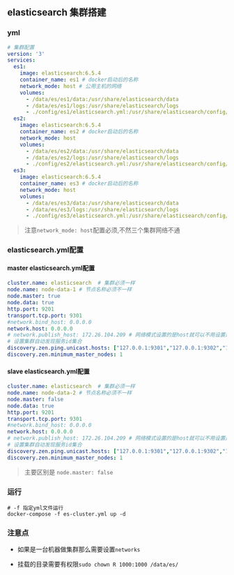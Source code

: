  ## elasticsearch 集群搭建

### yml
```yml
# 集群配置
version: '3'
services:
  es1:
    image: elasticsearch:6.5.4
    container_name: es1 # docker启动后的名称
    network_mode: host # 公用主机的网络
    volumes:
      - /data/es/es1/data:/usr/share/elasticsearch/data
      - /data/es/es1/logs:/usr/share/elasticsearch/logs
      - ./config/es1/elasticsearch.yml:/usr/share/elasticsearch/config/elasticsearch.yml
  es2:
    image: elasticsearch:6.5.4
    container_name: es2 # docker启动后的名称
    network_mode: host
    volumes:
      - /data/es/es2/data:/usr/share/elasticsearch/data
      - /data/es/es2/logs:/usr/share/elasticsearch/logs
      - ./config/es2/elasticsearch.yml:/usr/share/elasticsearch/config/elasticsearch.yml
  es3:
    image: elasticsearch:6.5.4
    container_name: es3 # docker启动后的名称
    network_mode: host
    volumes:
      - /data/es/es3/data:/usr/share/elasticsearch/data
      - /data/es/es3/logs:/usr/share/elasticsearch/logs
      - ./config/es3/elasticsearch.yml:/usr/share/elasticsearch/config/elasticsearch.yml
```
> 注意`network_mode: host`配置必须,不然三个集群网络不通

### elasticsearch.yml配置

#### master elasticsearch.yml配置

```yml
cluster.name: elasticsearch  # 集群必须一样
node.name: node-data-1 # 节点名称必须不一样
node.master: true
node.data: true
http.port: 9201
transport.tcp.port: 9301
#network.bind_host: 0.0.0.0
network.host: 0.0.0.0
# network.publish_host: 172.26.104.209 # 网络模式设置的是host就可以不用设置这个ip了
# 设置集群自动发现服务id集合
discovery.zen.ping.unicast.hosts: ["127.0.0.1:9301","127.0.0.1:9302","127.0.0.1:9303"]
discovery.zen.minimum_master_nodes: 1
```

#### slave elasticsearch.yml配置

```yml
cluster.name: elasticsearch  # 集群必须一样
node.name: node-data-2 # 节点名称必须不一样
node.master: false
node.data: true
http.port: 9201
transport.tcp.port: 9301
#network.bind_host: 0.0.0.0
network.host: 0.0.0.0
# network.publish_host: 172.26.104.209 # 网络模式设置的是host就可以不用设置这个ip了
# 设置集群自动发现服务id集合
discovery.zen.ping.unicast.hosts: ["127.0.0.1:9301","127.0.0.1:9302","127.0.0.1:9303"]
discovery.zen.minimum_master_nodes: 1
```
> 主要区别是 `node.master: false`

### 运行
```shell
# -f 指定yml文件运行
docker-compose -f es-cluster.yml up -d
```

### 注意点
 
 * 如果是一台机器做集群那么需要设置`networks`

 * 挂载的目录需要有权限`sudo chown R 1000:1000 /data/es/`
